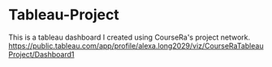 # Tableau-Project
This is a tableau dashboard I created using CourseRa's project network.
https://public.tableau.com/app/profile/alexa.long2029/viz/CourseRaTableauProject/Dashboard1
